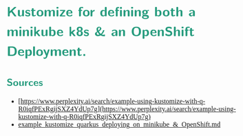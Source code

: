 <style>
body {
  font-family: "Gentium Basic", Cardo , "Linux Libertine o", "Palatino Linotype", Cambria, serif;
  font-size: 100% !important;
  padding-right: 12%;
}
code {
  padding: 0.25em;
	
  white-space: pre;
  font-family: "Tlwg mono", Consolas, "Liberation Mono", Menlo, Courier, monospace;
	
  background-color: #ECFFFA;
  //border: 1px solid #ccc;
  //border-radius: 3px;
}

kbd {
  display: inline-block;
  padding: 3px 5px;
  font-family: "Tlwg mono", Consolas, "Liberation Mono", Menlo, Courier, monospace;
  line-height: 10px;
  color: #555;
  vertical-align: middle;
  background-color: #ECFFFA;
  border: solid 1px #ccc;
  border-bottom-color: #bbb;
  border-radius: 3px;
  box-shadow: inset 0 -1px 0 #bbb;
}

h1,h2,h3,h4,h5 {
  color: #269B7D; 
  font-family: "fira sans", "Latin Modern Sans", Calibri, "Trebuchet MS", sans-serif;
}

</style>

# Kustomize for defining both a minikube k8s & an OpenShift Deployment.

## Sources
- [https://www.perplexity.ai/search/example-using-kustomize-with-q-R0iqfPExRgijSXZ4YdUp7g](https://www.perplexity.ai/search/example-using-kustomize-with-q-R0iqfPExRgijSXZ4YdUp7g)
- [example_kustomize_quarkus_deploying_on_minikube_&_OpenShift.md](example_kustomize_quarkus_deploying_on_minikube_&_OpenShift.md)